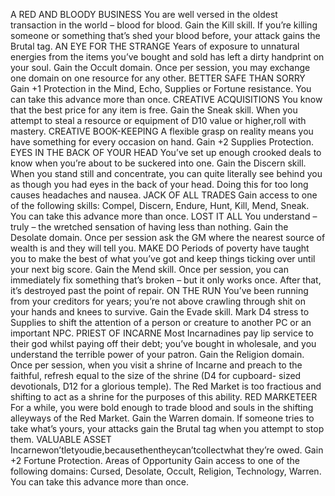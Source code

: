 A RED AND BLOODY BUSINESS
You are well versed in the oldest transaction in the world
– blood for blood. Gain the Kill skill. If you’re killing
someone or something that’s shed your blood
before, your attack gains the Brutal tag.
AN EYE FOR THE STRANGE
Years of exposure to unnatural energies from the items
you’ve bought and sold has left a dirty handprint on
your soul. Gain the Occult domain. Once per session,
you may exchange one domain on one
resource for any other.
BETTER SAFE THAN SORRY
Gain +1 Protection in the Mind, Echo, Supplies or
Fortune resistance. You can take this advance
more than once.
CREATIVE ACQUISITIONS
You know that the best price for any item is free. Gain the
Sneak skill. When you attempt to steal a resource or
equipment of D10 value or higher,roll with mastery.
CREATIVE BOOK-KEEPING
A flexible grasp on reality means you have something for
every occasion on hand. Gain +2 Supplies Protection.
EYES IN THE BACK OF YOUR HEAD
You’ve set up enough crooked deals to know when you’re
about to be suckered into one. Gain the Discern skill.
When you stand still and concentrate, you can
quite literally see behind you as though you had
eyes in the back of your head. Doing this for too
long causes headaches and nausea.
JACK OF ALL TRADES
Gain access to one of the following skills: Compel,
Discern, Endure, Hunt, Kill, Mend, Sneak. You
can take this advance more than once.
LOST IT ALL
You understand – truly – the wretched sensation of
having less than nothing. Gain the Desolate
domain. Once per session ask the GM where the
nearest source of wealth is and they will tell you.
MAKE DO
Periods of poverty have taught you to make the best of
what you’ve got and keep things ticking over until your
next big score. Gain the Mend skill. Once per session,
you can immediately fix something that’s
broken – but it only works once. After that, it’s
destroyed past the point of repair.
ON THE RUN
You’ve been running from your creditors for years; you’re
not above crawling through shit on your hands and knees
to survive. Gain the Evade skill. Mark D4 stress to
Supplies to shift the attention of a person or
creature to another PC or an important NPC.
PRIEST OF INCARNE
Most Incarnadines pay lip service to their god whilst
paying off their debt; you’ve bought in wholesale, and you
understand the terrible power of your patron. Gain the
Religion domain. Once per session, when you visit
a shrine of Incarne and preach to the faithful,
refresh equal to the size of the shrine (D4 for cupboard-
sized devotionals, D12 for a glorious temple).
The Red Market is too fractious and shifting to act
as a shrine for the purposes of this ability.
RED MARKETEER
For a while, you were bold enough to trade blood and
souls in the shifting alleyways of the Red Market. Gain
the Warren domain. If someone tries to take
what’s yours, your attacks gain the Brutal tag
when you attempt to stop them.
VALUABLE ASSET
Incarnewon’tletyoudie,becausethentheycan’tcollectwhat
they’re owed. Gain +2 Fortune Protection.
Areas of Opportunity
Gain access to one of the following domains:
Cursed, Desolate, Occult, Religion, Technology,
Warren. You can take this advance more than once.